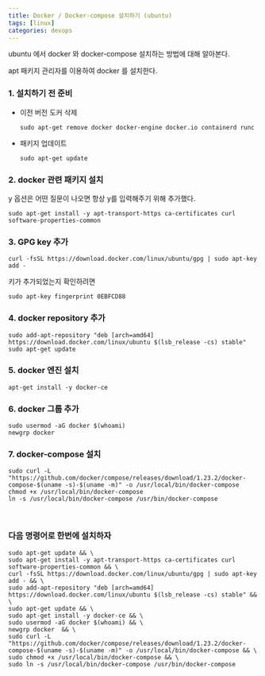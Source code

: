 ```yaml
---
title: Docker / Docker-compose 설치하기 (ubuntu)
tags: [linux]
categories: devops
---
```


ubuntu 에서 docker 와 docker-compose 설치하는 방법에 대해 알아본다.

<!--more-->

apt 패키지 관리자를 이용하여 docker 를 설치한다.  

### 1. 설치하기 전 준비  
- 이전 버전 도커 삭제  
  ```shell
  sudo apt-get remove docker docker-engine docker.io containerd runc
  ```
  
- 패키지 업데이트  
  ```shell
  sudo apt-get update
  ```

### 2. docker 관련 패키지 설치  
y 옵션은 어떤 질문이 나오면 항상 y를 입력해주기 위해 추가했다. 
```shell
sudo apt-get install -y apt-transport-https ca-certificates curl software-properties-common
``` 
   
### 3. GPG key 추가
```shell
curl -fsSL https://download.docker.com/linux/ubuntu/gpg | sudo apt-key add - 
```

키가 추가되었는지 확인하려면
```shell
sudo apt-key fingerprint 0EBFCD88
```
   
### 4. docker repository 추가
```shell
sudo add-apt-repository "deb [arch=amd64] https://download.docker.com/linux/ubuntu $(lsb_release -cs) stable"
sudo apt-get update
```

### 5. docker 엔진 설치
```shell
apt-get install -y docker-ce
```

### 6. docker 그룹 추가  
```shell
sudo usermod -aG docker $(whoami)
newgrp docker
```

### 7. docker-compose 설치
```shell
sudo curl -L "https://github.com/docker/compose/releases/download/1.23.2/docker-compose-$(uname -s)-$(uname -m)" -o /usr/local/bin/docker-compose
chmod +x /usr/local/bin/docker-compose
ln -s /usr/local/bin/docker-compose /usr/bin/docker-compose
```

<br/>

### 다음 명령어로 한번에 설치하자
   
```shell
sudo apt-get update && \
sudo apt-get install -y apt-transport-https ca-certificates curl software-properties-common && \
curl -fsSL https://download.docker.com/linux/ubuntu/gpg | sudo apt-key add - && \
sudo add-apt-repository "deb [arch=amd64] https://download.docker.com/linux/ubuntu $(lsb_release -cs) stable" && \
sudo apt-get update && \
sudo apt-get install -y docker-ce && \
sudo usermod -aG docker $(whoami) && \
newgrp docker  && \
sudo curl -L "https://github.com/docker/compose/releases/download/1.23.2/docker-compose-$(uname -s)-$(uname -m)" -o /usr/local/bin/docker-compose && \
sudo chmod +x /usr/local/bin/docker-compose && \
sudo ln -s /usr/local/bin/docker-compose /usr/bin/docker-compose
```

